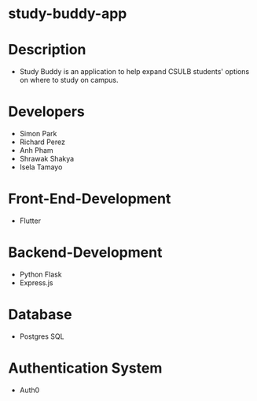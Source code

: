 # study-buddy-app
# Description
- Study Buddy is an application to help expand CSULB students' options on where to study on campus. 

# Developers
- Simon Park
- Richard Perez
- Anh Pham
- Shrawak Shakya
- Isela Tamayo

# Front-End-Development
- Flutter

# Backend-Development
- Python Flask
- Express.js

# Database
- Postgres SQL

# Authentication System
- Auth0
